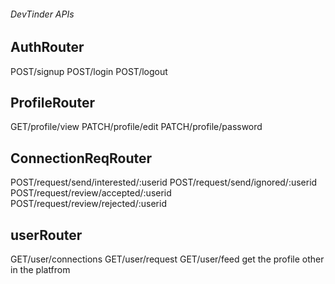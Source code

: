 ###### DevTinder APIs

## AuthRouter

POST/signup
POST/login
POST/logout

## ProfileRouter

GET/profile/view
PATCH/profile/edit
PATCH/profile/password

## ConnectionReqRouter

POST/request/send/interested/:userid
POST/request/send/ignored/:userid
POST/request/review/accepted/:userid
POST/request/review/rejected/:userid

## userRouter
GET/user/connections
GET/user/request
GET/user/feed    get the profile other in the platfrom








